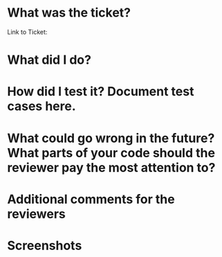 # What was the ticket?
 <!-- Include the ticket number and description here - describe what you were attempting to do at a high level -->
 Link to Ticket:
 
 # What did I do?
 
 <!-- Describe what addition you are making to the codebase in this PR. This is
 your chance to bring the reviewer through your solution. Add screenshots on the bottom -->
 
 # How did I test it? Document test cases here.
 
 <!-- Describe in detail steps you used to test the changes you have made.
 Key Parts
 - Link to the checklist used
 - Or, Write checklist here for small changes
 -->

 # What could go wrong in the future? What parts of your code should the reviewer pay the most attention to?
 
 <!--
 Describe aspects of the PR that may become problems in the future.
 Key Questions
 - Which parts of the code is most likely to break?
 - Did you modify the main request flow? If so, how?
 - Did you introduce any debt? If so, what? - This is not necessarily a bad thing, some debt is a necessity
 - Did you find a bug you weren't able to fix?
 -->
 
 # Additional comments for the reviewers
 
 <!-- Add any additional comments you have the reviewer here -->
 
 # Screenshots
 
 <!-- Add screenshots here by uploading to Github (drag and drop). Delete if not applicable. -->

